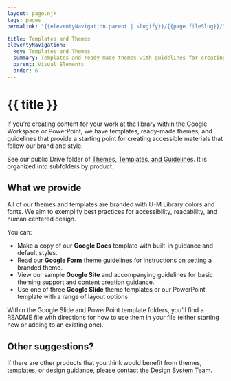 ```yaml
---
layout: page.njk
tags: pages
permalink: "{{eleventyNavigation.parent | slugify}}/{{page.fileSlug}}/"

title: Templates and Themes
eleventyNavigation:
  key: Templates and Themes
  summary: Templates and ready-made themes with guidelines for creating accessible, U-M Library branded materials in the Google Workspace and PowerPoint.
  parent: Visual Elements
  order: 6
---
```


# {{ title }}

If you’re creating content for your work at the library within the Google Workspace or PowerPoint, we have templates, ready-made themes, and guidelines that provide a starting point for creating accessible materials that follow our brand and style. 

See our public Drive folder of [Themes, Templates, and Guidelines](https://drive.google.com/drive/folders/1uIDCY-OIyd2cET3PkpZVOco32wGKsM91?usp=share_link). It is organized into subfolders by product.

## What we provide

All of our themes and templates are branded with U-M Library colors and fonts. We aim to exemplify best practices for accessibility, readability, and human centered design.

You can:

* Make a copy of our **Google Docs** template with built-in guidance and default styles.  
* Read our **Google Form** theme guidelines for instructions on setting a branded theme.  
* View our sample **Google Site** and accompanying guidelines for basic theming support and content creation guidance.  
* Use one of three **Google Slide** theme templates or our PowerPoint template with a range of layout options.

Within the Google Slide and PowerPoint template folders, you’ll find a README file with directions for how to use them in your file (either starting new or adding to an existing one). 

## Other suggestions?

If there are other products that you think would benefit from themes, templates, or design guidance, please [contact the Design System Team](/about/get-in-touch/).
